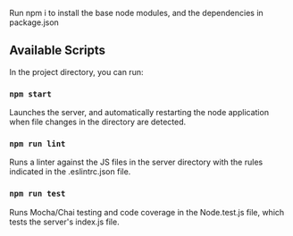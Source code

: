 Run npm i to install the base node modules, and the dependencies in package.json

## Available Scripts

In the project directory, you can run:

### `npm start`
Launches the server, and automatically restarting the node application when file changes in the directory are detected.

### `npm run lint`
Runs a linter against the JS files in the server directory with the rules indicated in the .eslintrc.json file.

### `npm run test`
Runs Mocha/Chai testing and code coverage in the Node.test.js file, which tests the server's index.js file.
